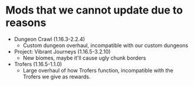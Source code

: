 # Mods that we cannot update due to reasons

- Dungeon Crawl (1.16.3-2.2.4)
  - Custom dungeon overhaul, incompatible with our custom dungeons
- Project: Vibrant Journeys (1.16.5-3.2.10)
  - New biomes, maybe it'll cause ugly chunk borders
- Trofers (1.16.5-1.1.0)
  - Large overhaul of how Trofers function, incompatible with the Trofers we give as rewards.